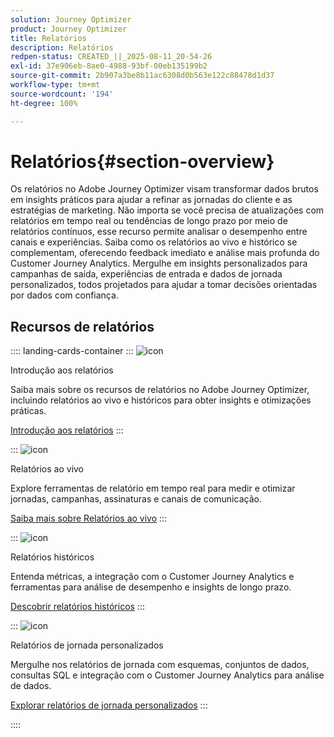 ```yaml
---
solution: Journey Optimizer
product: Journey Optimizer
title: Relatórios
description: Relatórios
redpen-status: CREATED_||_2025-08-11_20-54-26
exl-id: 37e906eb-8ae0-4988-93bf-00eb135199b2
source-git-commit: 2b907a3be8b11ac6308d0b563e122c88478d1d37
workflow-type: tm+mt
source-wordcount: '194'
ht-degree: 100%

---
```


# Relatórios{#section-overview}

Os relatórios no Adobe Journey Optimizer visam transformar dados brutos em insights práticos para ajudar a refinar as jornadas do cliente e as estratégias de marketing. Não importa se você precisa de atualizações com relatórios em tempo real ou tendências de longo prazo por meio de relatórios contínuos, esse recurso permite analisar o desempenho entre canais e experiências. Saiba como os relatórios ao vivo e histórico se complementam, oferecendo feedback imediato e análise mais profunda do Customer Journey Analytics. Mergulhe em insights personalizados para campanhas de saída, experiências de entrada e dados de jornada personalizados, todos projetados para ajudar a tomar decisões orientadas por dados com confiança.

## Recursos de relatórios

:::: landing-cards-container
:::
![icon](https://cdn.experienceleague.adobe.com/icons/book.svg)

Introdução aos relatórios

Saiba mais sobre os recursos de relatórios no Adobe Journey Optimizer, incluindo relatórios ao vivo e históricos para obter insights e otimizações práticas.

[Introdução aos relatórios](../using/reports/gs-reports.md)
:::

:::
![icon](https://cdn.experienceleague.adobe.com/icons/chart-line.svg)

Relatórios ao vivo

Explore ferramentas de relatório em tempo real para medir e otimizar jornadas, campanhas, assinaturas e canais de comunicação.

[Saiba mais sobre Relatórios ao vivo](live-report-landing-page.md)
:::

:::
![icon](https://cdn.experienceleague.adobe.com/icons/list-check.svg)

Relatórios históricos

Entenda métricas, a integração com o Customer Journey Analytics e ferramentas para análise de desempenho e insights de longo prazo.

[Descobrir relatórios históricos](channel-report-landing-page.md)
:::

:::
![icon](https://cdn.experienceleague.adobe.com/icons/code-branch.svg)

Relatórios de jornada personalizados

Mergulhe nos relatórios de jornada com esquemas, conjuntos de dados, consultas SQL e integração com o Customer Journey Analytics para análise de dados.

[Explorar relatórios de jornada personalizados](reports-landing-page.md)
:::

::::
